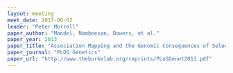 ```yaml
---
layout: meeting
meet_date: 2017-06-02
leader: "Peter Morrell"
paper_author: "Mandel, Nambeesan, Bowers, et al."
paper_year: 2013
paper_title: "Association Mapping and the Genomic Consequences of Selection in Sunflower"
paper_journal: "PLOS Genetics"
paper_url: "http://www.theburkelab.org/reprints/PLoSGenet2013.pdf"
---
```

